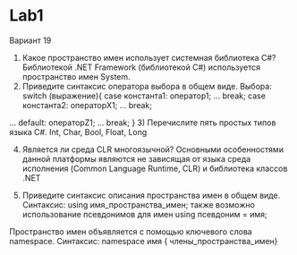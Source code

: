 # Lab1
Вариант 19

1) Какое пространство имен использует системная библиотека C#? 
Библиотекой .NET Framework (библиотекой С#) используется пространство имен System.
2) Приведите синтаксис оператора выбора в общем виде.
Выбора:
switch (выражение){
case константа1:
оператор1;
...
break;
case константа2:
операторX1;
...
break;

...
default:
операторZ1;
...
break;
}
3) Перечислите пять простых типов языка C#.
Int, Char, Bool, Float, Long

4) Является ли среда CLR многоязычной?
Основными
особенностями данной платформы являются не зависящая от языка среда
исполнения (Common Language Runtime, CLR) и библиотека классов .NET

5) Приведите синтаксис описания пространства имен в общем виде.
    Синтаксис:
using имя_пространства_имен;
также возможно использование псевдонимов для имен
using псевдоним = имя;

Пространство имен объявляется с помощью ключевого слова
namespace.
Синтаксис:
namespace имя {
члены_пространства_имен}
